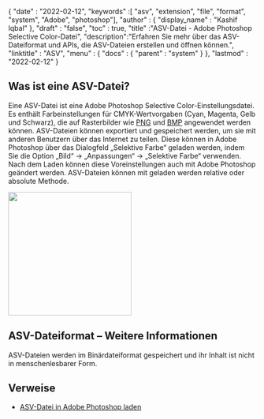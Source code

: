 {
  "date" : "2022-02-12",
  "keywords" :[ "asv", "extension", "file", "format", "system", "Adobe", "photoshop"],
  "author" : {
    "display_name" : "Kashif Iqbal"
},
  "draft" : "false",
  "toc" : true,
  "title" :"ASV-Datei - Adobe Photoshop Selective Color-Datei",
  "description":"Erfahren Sie mehr über das ASV-Dateiformat und APIs, die ASV-Dateien erstellen und öffnen können.",
  "linktitle" : "ASV",
  "menu" : {
    "docs" : {
      "parent" : "system"
}
},
  "lastmod" : "2022-02-12"
}

## Was ist eine ASV-Datei?

Eine ASV-Datei ist eine Adobe Photoshop Selective Color-Einstellungsdatei. Es enthält Farbeinstellungen für CMYK-Wertvorgaben (Cyan, Magenta, Gelb und Schwarz), die auf Rasterbilder wie [PNG](/de/image/png/) und [BMP](/de/image/bmp/) angewendet werden können. ASV-Dateien können exportiert und gespeichert werden, um sie mit anderen Benutzern über das Internet zu teilen. Diese können in Adobe Photoshop über das Dialogfeld „Selektive Farbe“ geladen werden, indem Sie die Option „Bild“ -> „Anpassungen“ -> „Selektive Farbe“ verwenden. Nach dem Laden können diese Voreinstellungen auch mit Adobe Photoshop geändert werden. ASV-Dateien können mit geladen werden
relative oder absolute Methode.

[<img src="asv.png" width="250"/> ](../asv.png)

## ASV-Dateiformat – Weitere Informationen

ASV-Dateien werden im Binärdateiformat gespeichert und ihr Inhalt ist nicht in menschenlesbarer Form.

## Verweise

* [ASV-Datei in Adobe Photoshop laden](https://community.adobe.com/t5/photoshop-ecosystem-discussions/photoshop-asv-file-preset-wont-open/m-p/12587356)

